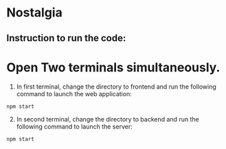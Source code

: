 # Nostalgia

## Instruction to run the code:

# Open Two terminals simultaneously.

1. In first terminal, change the directory to frontend and run the following command to launch the web application:

```commandline
npm start
```

2. In second terminal, change the directory to backend and run the following command to launch the server:

```commandline
npm start
```
